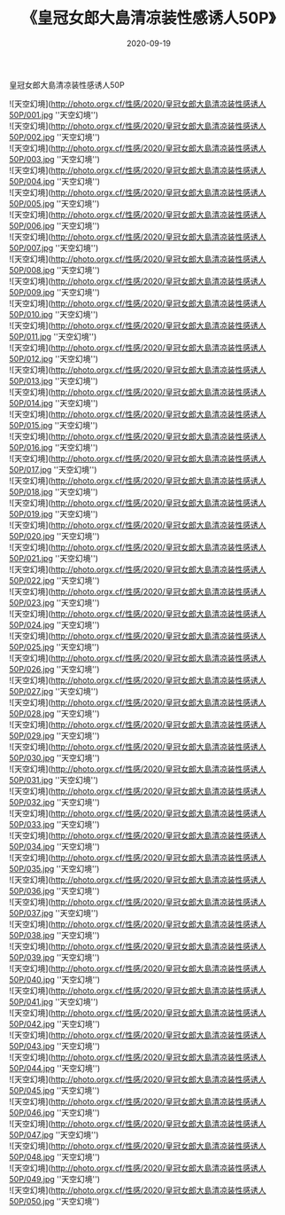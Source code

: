 ﻿---
layout: post
title: 《皇冠女郎大島清凉装性感诱人50P》
date: 2020-09-19
img: http://photo.orgx.cf/性感/2020/皇冠女郎大島清凉装性感诱人50P/000.jpg
tags: [美女,性感,泳衣]
---

皇冠女郎大島清凉装性感诱人50P



![天空幻境](http://photo.orgx.cf/性感/2020/皇冠女郎大島清凉装性感诱人50P/001.jpg ''天空幻境'')<br>
![天空幻境](http://photo.orgx.cf/性感/2020/皇冠女郎大島清凉装性感诱人50P/002.jpg ''天空幻境'')<br>
![天空幻境](http://photo.orgx.cf/性感/2020/皇冠女郎大島清凉装性感诱人50P/003.jpg ''天空幻境'')<br>
![天空幻境](http://photo.orgx.cf/性感/2020/皇冠女郎大島清凉装性感诱人50P/004.jpg ''天空幻境'')<br>
![天空幻境](http://photo.orgx.cf/性感/2020/皇冠女郎大島清凉装性感诱人50P/005.jpg ''天空幻境'')<br>
![天空幻境](http://photo.orgx.cf/性感/2020/皇冠女郎大島清凉装性感诱人50P/006.jpg ''天空幻境'')<br>
![天空幻境](http://photo.orgx.cf/性感/2020/皇冠女郎大島清凉装性感诱人50P/007.jpg ''天空幻境'')<br>
![天空幻境](http://photo.orgx.cf/性感/2020/皇冠女郎大島清凉装性感诱人50P/008.jpg ''天空幻境'')<br>
![天空幻境](http://photo.orgx.cf/性感/2020/皇冠女郎大島清凉装性感诱人50P/009.jpg ''天空幻境'')<br>
![天空幻境](http://photo.orgx.cf/性感/2020/皇冠女郎大島清凉装性感诱人50P/010.jpg ''天空幻境'')<br>
![天空幻境](http://photo.orgx.cf/性感/2020/皇冠女郎大島清凉装性感诱人50P/011.jpg ''天空幻境'')<br>
![天空幻境](http://photo.orgx.cf/性感/2020/皇冠女郎大島清凉装性感诱人50P/012.jpg ''天空幻境'')<br>
![天空幻境](http://photo.orgx.cf/性感/2020/皇冠女郎大島清凉装性感诱人50P/013.jpg ''天空幻境'')<br>
![天空幻境](http://photo.orgx.cf/性感/2020/皇冠女郎大島清凉装性感诱人50P/014.jpg ''天空幻境'')<br>
![天空幻境](http://photo.orgx.cf/性感/2020/皇冠女郎大島清凉装性感诱人50P/015.jpg ''天空幻境'')<br>
![天空幻境](http://photo.orgx.cf/性感/2020/皇冠女郎大島清凉装性感诱人50P/016.jpg ''天空幻境'')<br>
![天空幻境](http://photo.orgx.cf/性感/2020/皇冠女郎大島清凉装性感诱人50P/017.jpg ''天空幻境'')<br>
![天空幻境](http://photo.orgx.cf/性感/2020/皇冠女郎大島清凉装性感诱人50P/018.jpg ''天空幻境'')<br>
![天空幻境](http://photo.orgx.cf/性感/2020/皇冠女郎大島清凉装性感诱人50P/019.jpg ''天空幻境'')<br>
![天空幻境](http://photo.orgx.cf/性感/2020/皇冠女郎大島清凉装性感诱人50P/020.jpg ''天空幻境'')<br>
![天空幻境](http://photo.orgx.cf/性感/2020/皇冠女郎大島清凉装性感诱人50P/021.jpg ''天空幻境'')<br>
![天空幻境](http://photo.orgx.cf/性感/2020/皇冠女郎大島清凉装性感诱人50P/022.jpg ''天空幻境'')<br>
![天空幻境](http://photo.orgx.cf/性感/2020/皇冠女郎大島清凉装性感诱人50P/023.jpg ''天空幻境'')<br>
![天空幻境](http://photo.orgx.cf/性感/2020/皇冠女郎大島清凉装性感诱人50P/024.jpg ''天空幻境'')<br>
![天空幻境](http://photo.orgx.cf/性感/2020/皇冠女郎大島清凉装性感诱人50P/025.jpg ''天空幻境'')<br>
![天空幻境](http://photo.orgx.cf/性感/2020/皇冠女郎大島清凉装性感诱人50P/026.jpg ''天空幻境'')<br>
![天空幻境](http://photo.orgx.cf/性感/2020/皇冠女郎大島清凉装性感诱人50P/027.jpg ''天空幻境'')<br>
![天空幻境](http://photo.orgx.cf/性感/2020/皇冠女郎大島清凉装性感诱人50P/028.jpg ''天空幻境'')<br>
![天空幻境](http://photo.orgx.cf/性感/2020/皇冠女郎大島清凉装性感诱人50P/029.jpg ''天空幻境'')<br>
![天空幻境](http://photo.orgx.cf/性感/2020/皇冠女郎大島清凉装性感诱人50P/030.jpg ''天空幻境'')<br>
![天空幻境](http://photo.orgx.cf/性感/2020/皇冠女郎大島清凉装性感诱人50P/031.jpg ''天空幻境'')<br>
![天空幻境](http://photo.orgx.cf/性感/2020/皇冠女郎大島清凉装性感诱人50P/032.jpg ''天空幻境'')<br>
![天空幻境](http://photo.orgx.cf/性感/2020/皇冠女郎大島清凉装性感诱人50P/033.jpg ''天空幻境'')<br>
![天空幻境](http://photo.orgx.cf/性感/2020/皇冠女郎大島清凉装性感诱人50P/034.jpg ''天空幻境'')<br>
![天空幻境](http://photo.orgx.cf/性感/2020/皇冠女郎大島清凉装性感诱人50P/035.jpg ''天空幻境'')<br>
![天空幻境](http://photo.orgx.cf/性感/2020/皇冠女郎大島清凉装性感诱人50P/036.jpg ''天空幻境'')<br>
![天空幻境](http://photo.orgx.cf/性感/2020/皇冠女郎大島清凉装性感诱人50P/037.jpg ''天空幻境'')<br>
![天空幻境](http://photo.orgx.cf/性感/2020/皇冠女郎大島清凉装性感诱人50P/038.jpg ''天空幻境'')<br>
![天空幻境](http://photo.orgx.cf/性感/2020/皇冠女郎大島清凉装性感诱人50P/039.jpg ''天空幻境'')<br>
![天空幻境](http://photo.orgx.cf/性感/2020/皇冠女郎大島清凉装性感诱人50P/040.jpg ''天空幻境'')<br>
![天空幻境](http://photo.orgx.cf/性感/2020/皇冠女郎大島清凉装性感诱人50P/041.jpg ''天空幻境'')<br>
![天空幻境](http://photo.orgx.cf/性感/2020/皇冠女郎大島清凉装性感诱人50P/042.jpg ''天空幻境'')<br>
![天空幻境](http://photo.orgx.cf/性感/2020/皇冠女郎大島清凉装性感诱人50P/043.jpg ''天空幻境'')<br>
![天空幻境](http://photo.orgx.cf/性感/2020/皇冠女郎大島清凉装性感诱人50P/044.jpg ''天空幻境'')<br>
![天空幻境](http://photo.orgx.cf/性感/2020/皇冠女郎大島清凉装性感诱人50P/045.jpg ''天空幻境'')<br>
![天空幻境](http://photo.orgx.cf/性感/2020/皇冠女郎大島清凉装性感诱人50P/046.jpg ''天空幻境'')<br>
![天空幻境](http://photo.orgx.cf/性感/2020/皇冠女郎大島清凉装性感诱人50P/047.jpg ''天空幻境'')<br>
![天空幻境](http://photo.orgx.cf/性感/2020/皇冠女郎大島清凉装性感诱人50P/048.jpg ''天空幻境'')<br>
![天空幻境](http://photo.orgx.cf/性感/2020/皇冠女郎大島清凉装性感诱人50P/049.jpg ''天空幻境'')<br>
![天空幻境](http://photo.orgx.cf/性感/2020/皇冠女郎大島清凉装性感诱人50P/050.jpg ''天空幻境'')<br>